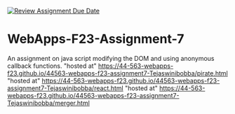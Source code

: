 [![Review Assignment Due Date](https://classroom.github.com/assets/deadline-readme-button-24ddc0f5d75046c5622901739e7c5dd533143b0c8e959d652212380cedb1ea36.svg)](https://classroom.github.com/a/Kv-XePEp)
# WebApps-F23-Assignment-7
An assignment on java script modifying the DOM and using anonymous callback functions.
"hosted at"  https://44-563-webapps-f23.github.io/44563-webapps-f23-assignment7-Tejaswinibobba/pirate.html
"hosted at" https://44-563-webapps-f23.github.io/44563-webapps-f23-assignment7-Tejaswinibobba/react.html
"hosted at" https://44-563-webapps-f23.github.io/44563-webapps-f23-assignment7-Tejaswinibobba/merger.html
 
